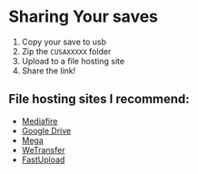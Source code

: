 # Sharing Your saves

1. Copy your save to usb
2. Zip the `CUSAXXXXX` folder
3. Upload to a file hosting site
4. Share the link!

## File hosting sites I recommend:
  - [Mediafire](https://www.mediafire.com/)
  - [Google Drive](https://www.google.com/drive/)
  - [Mega](https://mega.io/)
  - [WeTransfer](https://wetransfer.com/)
  - [FastUpload](https://fastupload.io/)
